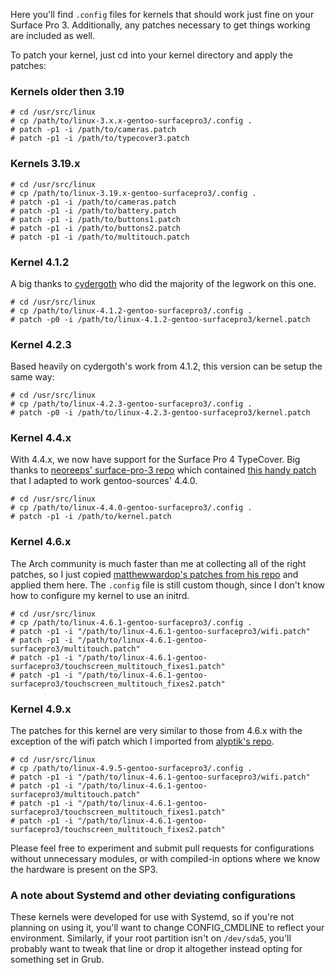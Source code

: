 Here you'll find `.config` files for kernels that should work just fine on your
Surface Pro 3.  Additionally, any patches necessary to get things working are
included as well.

To patch your kernel, just cd into your kernel directory and apply the
patches:

### Kernels older then 3.19

    # cd /usr/src/linux
    # cp /path/to/linux-3.x.x-gentoo-surfacepro3/.config .
    # patch -p1 -i /path/to/cameras.patch
    # patch -p1 -i /path/to/typecover3.patch

### Kernels 3.19.x

    # cd /usr/src/linux
    # cp /path/to/linux-3.19.x-gentoo-surfacepro3/.config .
    # patch -p1 -i /path/to/cameras.patch
    # patch -p1 -i /path/to/battery.patch
    # patch -p1 -i /path/to/buttons1.patch
    # patch -p1 -i /path/to/buttons2.patch
    # patch -p1 -i /path/to/multitouch.patch

### Kernel 4.1.2

A big thanks to [cydergoth](https://github.com/cydergoth) who did the
majority of the legwork on this one.

    # cd /usr/src/linux
    # cp /path/to/linux-4.1.2-gentoo-surfacepro3/.config .
    # patch -p0 -i /path/to/linux-4.1.2-gentoo-surfacepro3/kernel.patch

### Kernel 4.2.3

Based heavily on cydergoth's work from 4.1.2, this version can be setup
the same way:

    # cd /usr/src/linux
    # cp /path/to/linux-4.2.3-gentoo-surfacepro3/.config .
    # patch -p0 -i /path/to/linux-4.2.3-gentoo-surfacepro3/kernel.patch

### Kernel 4.4.x

With 4.4.x, we now have support for the Surface Pro 4 TypeCover.  Big
thanks to [neoreeps' surface-pro-3 repo](https://github.com/neoreeps/surface-pro-3)
which contained [this handy patch](https://github.com/neoreeps/surface-pro-3/blob/master/wily_surface.patch)
that I adapted to work gentoo-sources' 4.4.0.

    # cd /usr/src/linux
    # cp /path/to/linux-4.4.0-gentoo-surfacepro3/.config .
    # patch -p1 -i /path/to/kernel.patch

### Kernel 4.6.x

The Arch community is much faster than me at collecting all of the right
patches, so I just copied [matthewwardop's patches from his repo](https://github.com/matthewwardrop/linux-surfacepro3)
and applied them here.  The `.config` file is still custom though, since
I don't know how to configure my kernel to use an initrd.

    # cd /usr/src/linux
    # cp /path/to/linux-4.6.1-gentoo-surfacepro3/.config .
    # patch -p1 -i "/path/to/linux-4.6.1-gentoo-surfacepro3/wifi.patch"
    # patch -p1 -i "/path/to/linux-4.6.1-gentoo-surfacepro3/multitouch.patch"
    # patch -p1 -i "/path/to/linux-4.6.1-gentoo-surfacepro3/touchscreen_multitouch_fixes1.patch"
    # patch -p1 -i "/path/to/linux-4.6.1-gentoo-surfacepro3/touchscreen_multitouch_fixes2.patch"

### Kernel 4.9.x

The patches for this kernel are very similar to those from 4.6.x with the
exception of the wifi patch which I imported from [alyptik's repo](https://github.com/alyptik/linux-surfacepro3-rt).

    # cd /usr/src/linux
    # cp /path/to/linux-4.9.5-gentoo-surfacepro3/.config .
    # patch -p1 -i "/path/to/linux-4.6.1-gentoo-surfacepro3/wifi.patch"
    # patch -p1 -i "/path/to/linux-4.6.1-gentoo-surfacepro3/multitouch.patch"
    # patch -p1 -i "/path/to/linux-4.6.1-gentoo-surfacepro3/touchscreen_multitouch_fixes1.patch"
    # patch -p1 -i "/path/to/linux-4.6.1-gentoo-surfacepro3/touchscreen_multitouch_fixes2.patch"

Please feel free to experiment and submit pull requests for
configurations without unnecessary modules, or with compiled-in options
where we know the hardware is present on the SP3.

### A note about Systemd and other deviating configurations

These kernels were developed for use with Systemd, so if you're not
planning on using it, you'll want to change CONFIG_CMDLINE to reflect
your environment. Similarly, if your root partition isn't on
`/dev/sda5`, you'll probably want to tweak that line or drop it
altogether instead opting for something set in Grub.

